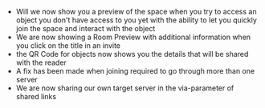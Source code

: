 - Will we now show you a preview of the space when you try to access an object you don't have access to you yet with the ability to let you quickly join the space and interact with the object
- We are now showing a Room Preview with additional information when you click on the title in an invite
- the QR Code for objects now shows you the details that will be shared with the reader
- A fix has been made when joining required to go through more than one server
- We are now sharing our own target server in the via-parameter of shared links
